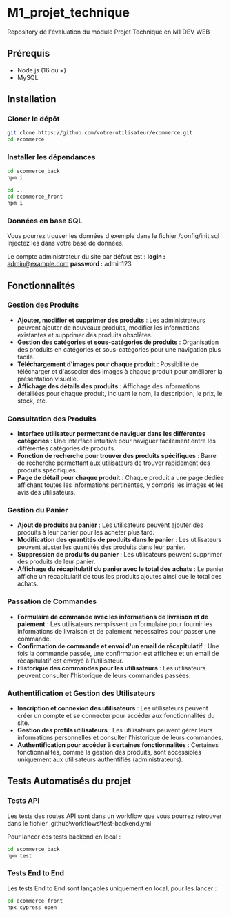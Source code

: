 # M1_projet_technique

Repository de l'évaluation du module Projet Technique en M1 DEV WEB 

## Prérequis

- Node.js (16 ou +)
- MySQL

## Installation 

### Cloner le dépôt

```bash
git clone https://github.com/votre-utilisateur/ecommerce.git
cd ecommerce
```

### Installer les dépendances 

```bash
cd ecommerce_back
npm i
```

```bash
cd ..
cd ecommerce_front
npm i
```
### Données en base SQL

Vous pourrez trouver les données d'exemple dans le fichier /config/init.sql
Injectez les dans votre base de données.

Le compte administrateur du site par défaut est :
**login :** admin@example.com
**password :** admin123

## Fonctionnalités

### Gestion des Produits

- **Ajouter, modifier et supprimer des produits** : Les administrateurs peuvent ajouter de nouveaux produits, modifier les informations existantes et supprimer des produits obsolètes.
- **Gestion des catégories et sous-catégories de produits** : Organisation des produits en catégories et sous-catégories pour une navigation plus facile.
- **Téléchargement d'images pour chaque produit** : Possibilité de télécharger et d'associer des images à chaque produit pour améliorer la présentation visuelle.
- **Affichage des détails des produits** : Affichage des informations détaillées pour chaque produit, incluant le nom, la description, le prix, le stock, etc.

### Consultation des Produits

- **Interface utilisateur permettant de naviguer dans les différentes catégories** : Une interface intuitive pour naviguer facilement entre les différentes catégories de produits.
- **Fonction de recherche pour trouver des produits spécifiques** : Barre de recherche permettant aux utilisateurs de trouver rapidement des produits spécifiques.
- **Page de détail pour chaque produit** : Chaque produit a une page dédiée affichant toutes les informations pertinentes, y compris les images et les avis des utilisateurs.

### Gestion du Panier

- **Ajout de produits au panier** : Les utilisateurs peuvent ajouter des produits à leur panier pour les acheter plus tard.
- **Modification des quantités de produits dans le panier** : Les utilisateurs peuvent ajuster les quantités des produits dans leur panier.
- **Suppression de produits du panier** : Les utilisateurs peuvent supprimer des produits de leur panier.
- **Affichage du récapitulatif du panier avec le total des achats** : Le panier affiche un récapitulatif de tous les produits ajoutés ainsi que le total des achats.

### Passation de Commandes

- **Formulaire de commande avec les informations de livraison et de paiement** : Les utilisateurs remplissent un formulaire pour fournir les informations de livraison et de paiement nécessaires pour passer une commande.
- **Confirmation de commande et envoi d'un email de récapitulatif** : Une fois la commande passée, une confirmation est affichée et un email de récapitulatif est envoyé à l'utilisateur.
- **Historique des commandes pour les utilisateurs** : Les utilisateurs peuvent consulter l'historique de leurs commandes passées.

### Authentification et Gestion des Utilisateurs

- **Inscription et connexion des utilisateurs** : Les utilisateurs peuvent créer un compte et se connecter pour accéder aux fonctionnalités du site.
- **Gestion des profils utilisateurs** : Les utilisateurs peuvent gérer leurs informations personnelles et consulter l'historique de leurs commandes.
- **Authentification pour accéder à certaines fonctionnalités** : Certaines fonctionnalités, comme la gestion des produits, sont accessibles uniquement aux utilisateurs authentifiés (administrateurs).


## Tests Automatisés du projet

### Tests API

Les tests des routes API sont dans un workflow que vous pourrez retrouver dans le fichier .github\workflows\test-backend.yml

Pour lancer ces tests backend en local :

```bash
cd ecommerce_back
npm test
```

### Tests End to End

Les tests End to End sont lançables uniquement en local, pour les lancer : 

```bash
cd ecommerce_front
npx cypress open
```


